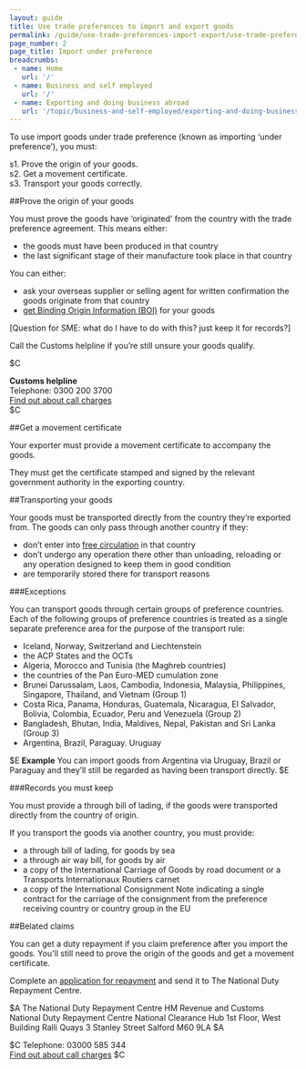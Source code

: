 ```yaml
---
layout: guide
title: Use trade preferences to import and export goods
permalink: /guide/use-trade-preferences-import-export/use-trade-preferences-import-goods.html
page_number: 2
page_title: Import under preference
breadcrumbs:
 - name: Home
   url: '/'
 - name: Business and self employed
   url: '/'
 - name: Exporting and doing business abroad
   url: '/topic/business-and-self-employed/exporting-and-doing-business-abroad.html'   
---
```

To use import goods under trade preference (known as importing ‘under preference’), you must:

s1. Prove the origin of your goods.   
s2. Get a movement certificate.   
s3. Transport your goods correctly.   


##Prove the origin of your goods

You must prove the goods have ‘originated’ from the country with the trade preference agreement. This means either:

- the goods must have been produced in that country  
- the last significant stage of their manufacture took place in that country  

You can either:

- ask your overseas supplier or selling agent for written confirmation the goods originate from that country 
- [get Binding Origin Information (BOI)](/guide/use-trade-preferences-import-export/get-binding-origin-information.html) for your goods

[Question for SME: what do I have to do with this? just keep it for records?] 

Call the Customs helpline if you’re still unsure your goods qualify. 

$C

**Customs helpline**  
Telephone: 0300 200 3700   
[Find out about call charges](/call-charges)   
$C


##Get a movement certificate

Your exporter must provide a movement certificate to accompany the goods. 

They must get the certificate stamped and signed by the relevant government authority in the exporting country. 

##Transporting your goods

Your goods must be transported directly from the country they’re exported from. The goods can only pass through another country if they:

- don’t enter into [free circulation](link) in that country
- don’t undergo any operation there other than unloading, reloading or any operation designed to keep them in good condition
- are temporarily stored there for transport reasons

###Exceptions

You can transport goods through certain groups of preference countries. Each of the following groups of preference countries is treated as a single separate preference area for the purpose of the transport rule:  

- Iceland, Norway, Switzerland and Liechtenstein
- the ACP States and the OCTs
- Algeria, Morocco and Tunisia (the Maghreb countries)
- the countries of the Pan Euro-MED cumulation zone
- Brunei Darussalam, Laos, Cambodia, Indonesia, Malaysia, Philippines, Singapore, Thailand, and Vietnam (Group 1)
- Costa Rica, Panama, Honduras, Guatemala, Nicaragua, El Salvador, Bolivia, Colombia, Ecuador, Peru and Venezuela (Group 2)
- Bangladesh, Bhutan, India, Maldives, Nepal, Pakistan and Sri Lanka (Group 3)
- Argentina, Brazil, Paraguay. Uruguay

$E
**Example** You can import goods from Argentina via Uruguay, Brazil or Paraguay and they’ll still be regarded as having been transport directly. 
$E

###Records you must keep

You must provide a through bill of lading, if the goods were transported directly from the country of origin.

If you transport the goods via another country, you must provide:

- a through bill of lading, for goods by sea
- a through air way bill, for goods by air
- a copy of the International Carriage of Goods by road document or a Transports Internationaux Routiers carnet
- a copy of the International Consignment Note indicating a single contract for the carriage of the consignment from the preference receiving country or country group in the EU

##Belated claims

You can get a duty repayment if you claim preference after you import the goods. You'll still need to prove the origin of the goods and get a movement certificate. 

Complete an [application for repayment](https://public-online.hmrc.gov.uk/lc/content/xfaforms/profiles/forms.html?contentRoot=repository:///Applications/Customs_A/1.0/C285&template=C285.xdp) and send it to The National Duty Repayment Centre.

$A
The National Duty Repayment Centre
HM Revenue and Customs
National Duty Repayment Centre
National Clearance Hub
1st Floor, West Building
Ralli Quays
3 Stanley Street
Salford
M60 9LA
$A

$C
Telephone: 03000 585 344   
[Find out about call charges](/call-charges)
$C

